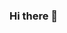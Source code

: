 ### Hi there 👋

<!--
**Devil-Echo/Devil-Echo** is a ✨ _special_ ✨ repository because its `README.md` (this file) appears on your GitHub profile.

[![Header](https://raw.githubusercontent.com/Devil-Echo/<OWNER>/<OWNER>/readme_header.jpg "Header")](https://some-url.dev/)


Here are some ideas to get you started:

- 🔭 I’m currently working on ...
- 🌱 I’m currently learning ...
- 👯 I’m looking to collaborate on ...
- 🤔 I’m looking for help with ...
- 💬 Ask me about ...
- 📫 How to reach me: ...
- 😄 Pronouns: ...
- ⚡ Fun fact: ...
-->
